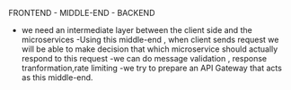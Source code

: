 FRONTEND - MIDDLE-END - BACKEND

- we need an intermediate layer between the client side and the microservices
-Using this middle-end , when client sends request we will be able to make decision that which microservice should actually respond to this request
-we can do message validation , response tranformation,rate limiting
-we try to prepare an API Gateway that acts as this middle-end.